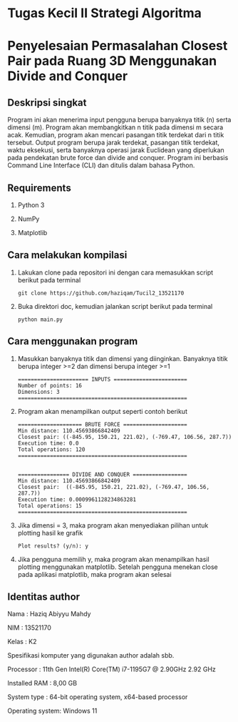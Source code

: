 # Tugas Kecil II Strategi Algoritma

# Penyelesaian Permasalahan Closest Pair pada Ruang 3D Menggunakan Divide and Conquer

## Deskripsi singkat
Program ini akan menerima input pengguna berupa banyaknya titik (n) serta dimensi (m). Program akan membangkitkan n titik pada dimensi m secara acak. Kemudian, program akan mencari pasangan titik terdekat dari n titik tersebut. Output program berupa jarak terdekat, pasangan titik terdekat, waktu eksekusi, serta banyaknya operasi jarak Euclidean yang diperlukan pada pendekatan brute force dan divide and conquer. Program ini berbasis Command Line Interface (CLI) dan ditulis dalam bahasa Python.

## Requirements
1. Python 3

2. NumPy

3. Matplotlib

## Cara melakukan kompilasi
1. Lakukan clone pada repositori ini dengan cara memasukkan script berikut pada terminal
    ```
    git clone https://github.com/haziqam/Tucil2_13521170
    ```

2. Buka direktori doc, kemudian jalankan script berikut pada terminal
    ```
    python main.py
    ```

## Cara menggunakan program
1. Masukkan banyaknya titik dan dimensi yang diinginkan. Banyaknya titik berupa integer >=2 dan dimensi berupa integer >=1
    ```
    ====================== INPUTS =======================
    Number of points: 16
    Dimensions: 3
    =====================================================
    ```


2. Program akan menampilkan output seperti contoh berikut
    ```
    ==================== BRUTE FORCE ====================
    Min distance: 110.45693866842409
    Closest pair: ((-845.95, 150.21, 221.02), (-769.47, 106.56, 287.7))
    Execution time: 0.0
    Total operations: 120
    =====================================================


    ================ DIVIDE AND CONQUER =================
    Min distance: 110.45693866842409
    Closest pair:  ((-845.95, 150.21, 221.02), (-769.47, 106.56, 287.7))
    Execution time: 0.0009961128234863281
    Total operations: 15
    =====================================================
    ```


3. Jika dimensi = 3, maka program akan menyediakan pilihan untuk plotting hasil ke grafik
    ```
    Plot results? (y/n): y
    ```


4. Jika pengguna memilih y, maka program akan menampilkan hasil plotting menggunakan matplotlib. Setelah pengguna menekan close pada aplikasi matplotlib, maka program akan selesai

    
## Identitas author
Nama    : Haziq Abiyyu Mahdy

NIM     : 13521170

Kelas   : K2

Spesifikasi komputer yang digunakan author adalah sbb.

Processor       :	11th Gen Intel(R) Core(TM) i7-1195G7 @ 2.90GHz   2.92 GHz

Installed RAM   :	8,00 GB 

System type	    :   64-bit operating system, x64-based processor

Operating system:   Windows 11
